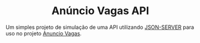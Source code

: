 <h1 style="text-align: center">Anúncio Vagas API</h1>

Um simples projeto de simulação de uma API utilizando [JSON-SERVER](https://github.com/typicode/json-server) para uso no projeto [Anuncio Vagas](https://github.com/FeliipeAC/anuncio-vagas).